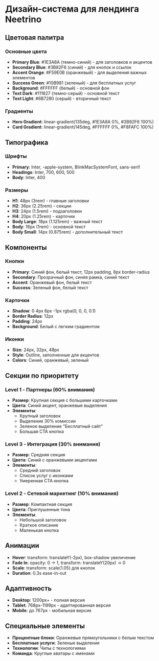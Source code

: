# Дизайн-система для лендинга Neetrino

## Цветовая палитра

### Основные цвета
- **Primary Blue**: #1E3A8A (темно-синий) - для заголовков и акцентов
- **Secondary Blue**: #3B82F6 (синий) - для кнопок и ссылок
- **Accent Orange**: #F59E0B (оранжевый) - для выделения важных элементов
- **Success Green**: #10B981 (зеленый) - для бесплатных услуг
- **Background**: #FFFFFF (белый) - основной фон
- **Text Dark**: #111827 (темно-серый) - основной текст
- **Text Light**: #6B7280 (серый) - вторичный текст

### Градиенты
- **Hero Gradient**: linear-gradient(135deg, #1E3A8A 0%, #3B82F6 100%)
- **Card Gradient**: linear-gradient(145deg, #FFFFFF 0%, #F8FAFC 100%)

## Типографика

### Шрифты
- **Primary**: Inter, -apple-system, BlinkMacSystemFont, sans-serif
- **Headings**: Inter, 700, 600, 500
- **Body**: Inter, 400

### Размеры
- **H1**: 48px (3rem) - главные заголовки
- **H2**: 36px (2.25rem) - секции
- **H3**: 24px (1.5rem) - подзаголовки
- **H4**: 20px (1.25rem) - карточки
- **Body Large**: 18px (1.125rem) - важный текст
- **Body**: 16px (1rem) - основной текст
- **Body Small**: 14px (0.875rem) - дополнительный текст

## Компоненты

### Кнопки
- **Primary**: Синий фон, белый текст, 12px padding, 8px border-radius
- **Secondary**: Прозрачный фон, синяя рамка, синий текст
- **Accent**: Оранжевый фон, белый текст
- **Success**: Зеленый фон, белый текст

### Карточки
- **Shadow**: 0 4px 6px -1px rgba(0, 0, 0, 0.1)
- **Border Radius**: 12px
- **Padding**: 24px
- **Background**: Белый с легким градиентом

### Иконки
- **Size**: 24px, 32px, 48px
- **Style**: Outline, заполненные для акцентов
- **Colors**: Синий, оранжевый, зеленый

## Секции по приоритету

### Level 1 - Партнеры (60% внимания)
- **Размер**: Крупная секция с большими карточками
- **Цвета**: Синий акцент, оранжевые выделения
- **Элементы**: 
  - Крупный заголовок
  - Выделение 30% комиссии
  - Зеленое выделение "Бесплатный сайт"
  - Большая CTA кнопка

### Level 3 - Интеграция (30% внимания)
- **Размер**: Средняя секция
- **Цвета**: Синий с оранжевыми акцентами
- **Элементы**:
  - Средний заголовок
  - Список услуг с иконками
  - Умеренная CTA кнопка

### Level 2 - Сетевой маркетинг (10% внимания)
- **Размер**: Компактная секция
- **Цвета**: Приглушенные тона
- **Элементы**:
  - Небольшой заголовок
  - Краткое описание
  - Маленькая кнопка

## Анимации
- **Hover**: transform: translateY(-2px), box-shadow увеличение
- **Fade In**: opacity: 0 → 1, transform: translateY(20px) → 0
- **Scale**: transform: scale(1.05) для кнопок
- **Duration**: 0.3s ease-in-out

## Адаптивность
- **Desktop**: 1200px+ - полная версия
- **Tablet**: 768px-1199px - адаптированная версия
- **Mobile**: до 767px - мобильная версия

## Специальные элементы
- **Процентные блоки**: Оранжевые прямоугольники с белым текстом
- **Бесплатные услуги**: Зеленые выделения
- **Технологии**: Чипы с технологиями
- **Команда**: Круглые аватары с именами
